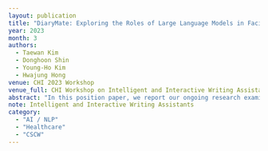 ```yaml
---
layout: publication
title: "DiaryMate: Exploring the Roles of Large Language Models in Facilitating AI-mediated Journaling"
year: 2023
month: 3
authors:
  - Taewan Kim
  - Donghoon Shin
  - Young-Ho Kim
  - Hwajung Hong
venue: CHI 2023 Workshop
venue_full: CHI Workshop on Intelligent and Interactive Writing Assistants
abstract: "In this position paper, we report our ongoing research examining the use of large language models (LLMs) in promoting mental well-being through journaling. While journaling can be beneficial for expressing personal thoughts and emotions, it can be challenging for individuals who struggle to articulate their internal states into words. LLMs have the potential to assist with this by translating users' ambiguous thoughts and experience into writing. However, using LLMs in journaling can also have drawbacks, such as neglecting the personal context of users and reducing users' initiative in writing. To explore the opportunities and challenges of using LLMs in journaling, we conducted a field deployment study using DiaryMate. The participants used the diverse sentences generated by the LLM to reflect on their past experiences from multiple perspectives and saw it as an empathetic partner. However, they gave excessive credibility to the LLM's generated sentences, often prioritizing its emotional expressions over their own. Based on the findings, we highlight the importance of considering the risks and benefits of using such technology in supporting personal reflection and emotional expression."
note: Intelligent and Interactive Writing Assistants
category: 
  - "AI / NLP"
  - "Healthcare"
  - "CSCW"
---
```

